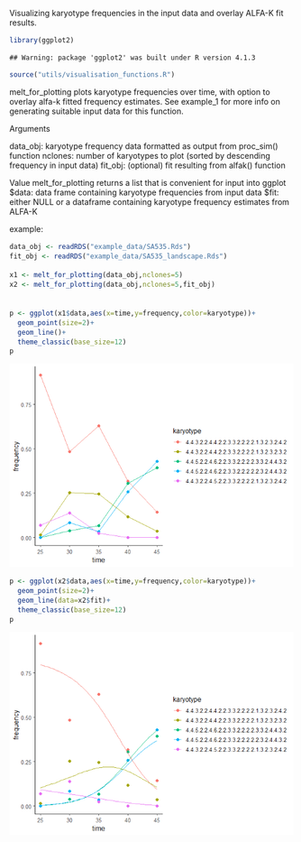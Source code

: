 Visualizing karyotype frequencies in the input data and overlay ALFA-K
fit results.

``` r
library(ggplot2)
```

    ## Warning: package 'ggplot2' was built under R version 4.1.3

``` r
source("utils/visualisation_functions.R")
```

melt_for_plotting plots karyotype frequencies over time, with option to
overlay alfa-k fitted frequency estimates. See example_1 for more info
on generating suitable input data for this function.

Arguments

data_obj: karyotype frequency data formatted as output from proc_sim()
function nclones: number of karyotypes to plot (sorted by descending
frequency in input data) fit_obj: (optional) fit resulting from alfak()
function

Value melt_for_plotting returns a list that is convenient for input into
ggplot $data: data frame containing karyotype frequencies from input
data $fit: either NULL or a dataframe containing karyotype frequency
estimates from ALFA-K

example:

``` r
data_obj <- readRDS("example_data/SA535.Rds")
fit_obj <- readRDS("example_data/SA535_landscape.Rds")

x1 <- melt_for_plotting(data_obj,nclones=5)
x2 <- melt_for_plotting(data_obj,nclones=5,fit_obj)


p <- ggplot(x1$data,aes(x=time,y=frequency,color=karyotype))+
  geom_point(size=2)+
  geom_line()+
  theme_classic(base_size=12)
p
```

![](example_0_files/figure-markdown_github/unnamed-chunk-2-1.png)

``` r
p <- ggplot(x2$data,aes(x=time,y=frequency,color=karyotype))+
  geom_point(size=2)+
  geom_line(data=x2$fit)+
  theme_classic(base_size=12)
p
```

![](example_0_files/figure-markdown_github/unnamed-chunk-2-2.png)
